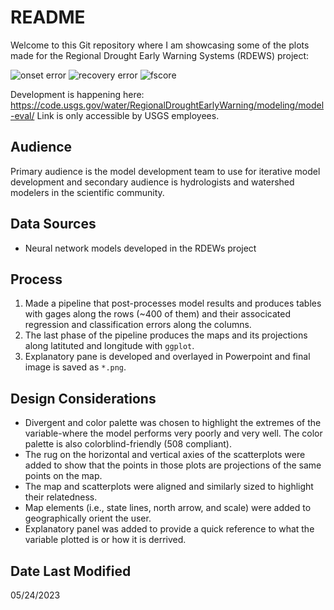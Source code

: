 # README

Welcome to this Git repository where I am showcasing some of the plots made for the Regional Drought Early Warning Systems (RDEWS) project:

![onset error](https://github.com/whiteellie/model-error-rdews/blob/main/out/onset_error.png)
![recovery error](https://github.com/whiteellie/model-error-rdews/blob/main/out/onset_error.png)
![fscore](https://github.com/whiteellie/model-error-rdews/blob/main/out/onset_error.png)

Development is happening here: https://code.usgs.gov/water/RegionalDroughtEarlyWarning/modeling/model-eval/
Link is only accessible by USGS employees. 

## Audience
Primary audience is the model development team to use for iterative model development and secondary audience is hydrologists and watershed modelers in the scientific community. 

## Data Sources 
* Neural network models developed in the RDEWs project

## Process 
1) Made a pipeline that post-processes model results and produces tables with gages along the rows (~400 of them) and their associcated regression and classification errors along the columns.
2) The last phase of the pipeline produces the maps and its projections along latituted and longitude with `ggplot`.
3) Explanatory pane is developed and overlayed in Powerpoint and final image is saved as `*.png`. 

## Design Considerations
* Divergent and color palette was chosen to highlight the extremes of the variable-where the model performs very poorly and very well. The color palette is also colorblind-friendly (508 compliant).
* The rug on the horizontal and vertical axies of the scatterplots were added to show that the points in those plots are projections of the same points on the map. 
* The map and scatterplots were aligned and similarly sized to highlight their relatedness. 
* Map elements (i.e., state lines, north arrow, and scale) were added to geographically orient the user. 
* Explanatory panel was added to provide a quick reference to what the variable plotted is or how it is derrived. 

## Date Last Modified
05/24/2023

